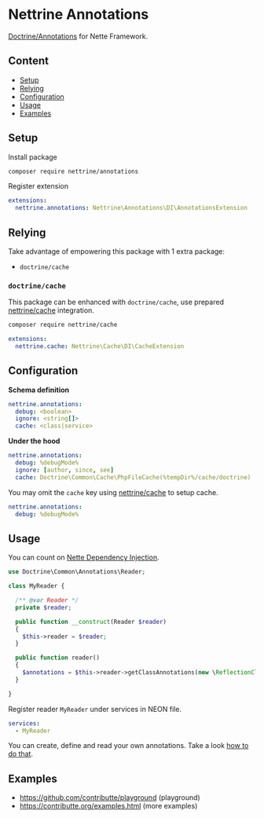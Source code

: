 # Nettrine Annotations

[Doctrine/Annotations](https://www.doctrine-project.org/projects/annotations.html) for Nette Framework.


## Content

- [Setup](#setup)
- [Relying](#relying)
- [Configuration](#configuration)
- [Usage](#usage)
- [Examples](#examples)


## Setup

Install package

```bash
composer require nettrine/annotations
```

Register extension

```yaml
extensions:
  nettrine.annotations: Nettrine\Annotations\DI\AnnotationsExtension
```


## Relying

Take advantage of empowering this package with 1 extra package:

- `doctrine/cache`


### `doctrine/cache`

This package can be enhanced with `doctrine/cache`, use prepared [nettrine/cache](https://github.com/nettrine/cache) integration.

```bash
composer require nettrine/cache
```

```yaml
extensions:
  nettrine.cache: Nettrine\Cache\DI\CacheExtension
```


## Configuration

**Schema definition**

```yaml
nettrine.annotations:
  debug: <boolean>
  ignore: <string[]>
  cache: <class|service>
```

**Under the hood**

```yaml
nettrine.annotations:
  debug: %debugMode%
  ignore: [author, since, see]
  cache: Doctrine\Common\Cache\PhpFileCache(%tempDir%/cache/doctrine)
```

You may omit the `cache` key using [nettrine/cache](https://github.com/nettrine/cache) to setup cache.

```yaml
nettrine.annotations:
  debug: %debugMode%
```


## Usage

You can count on [Nette Dependency Injection](https://doc.nette.org/en/3.0/dependency-injection).

```php
use Doctrine\Common\Annotations\Reader;

class MyReader {

  /** @var Reader */
  private $reader;

  public function __construct(Reader $reader)
  {
    $this->reader = $reader;
  }

  public function reader()
  {
    $annotations = $this->reader->getClassAnnotations(new \ReflectionClass(UserEntity::class));
  }

}
```

Register reader `MyReader` under services in NEON file.

```yaml
services:
  - MyReader
```

You can create, define and read your own annotations. Take a look [how to do that](https://www.doctrine-project.org/projects/doctrine-annotations/en/latest/index.html#create-an-annotation-class).


## Examples

- https://github.com/contributte/playground (playground)
- https://contributte.org/examples.html (more examples)

